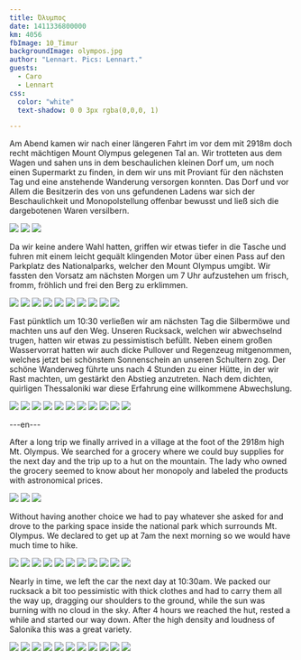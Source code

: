 ```yaml
---
title: Όλυμπος
date: 1411336800000
km: 4056
fbImage: 10_Timur
backgroundImage: olympos.jpg
author: "Lennart. Pics: Lennart."
guests:
  - Caro
  - Lennart
css:
  color: "white"
  text-shadow: 0 0 3px rgba(0,0,0, 1)

---
```


Am Abend kamen wir nach einer längeren Fahrt im vor dem mit 2918m doch recht mächtigen Mount Olympus gelegenen Tal an. Wir trotteten aus dem Wagen und sahen uns in dem beschaulichen kleinen Dorf um, um noch einen Supermarkt zu finden, in dem wir uns mit Proviant für den nächsten Tag und eine anstehende Wanderung versorgen konnten. Das Dorf und vor Allem die Besitzerin des von uns gefundenen Ladens war sich der Beschaulichkeit und Monopolstellung offenbar bewusst und ließ sich die dargebotenen Waren versilbern.

![](11_Ziegen)
![](12_Panorama)
![](13_Platz)

Da wir keine andere Wahl hatten, griffen wir etwas tiefer in die Tasche und fuhren mit einem leicht gequält klingenden Motor über einen Pass auf den Parkplatz des Nationalparks, welcher den Mount Olympus umgibt. Wir fassten den Vorsatz am nächsten Morgen um 7 Uhr aufzustehen um frisch, fromm, fröhlich und frei den Berg zu erklimmen.

![](14_Timur_Wanderung)
![](15_Caro_Wanderung)
![](16_Pause_Wanderung)
![](17_Vogel)
![](18_Maultier)
![](19_Blume)
![](20_Timur_Wanderung)
![](21_Kolja_Caro)
![](22_Picknick)
![](23_Panorama)

Fast pünktlich um 10:30 verließen wir am nächsten Tag die Silbermöwe und machten uns auf den Weg. Unseren Rucksack, welchen wir abwechselnd trugen, hatten wir etwas zu pessimistisch befüllt. Neben einem großen Wasservorrat hatten wir auch dicke Pullover und Regenzeug mitgenommen, welches jetzt bei schönstem Sonnenschein an unseren Schultern zog. Der schöne Wanderweg führte uns nach 4 Stunden zu einer Hütte, in der wir Rast machten, um gestärkt den Abstieg anzutreten. Nach dem dichten, quirligen Thessaloniki war diese Erfahrung eine willkommene Abwechslung.

![](24_Blatt_b)
![](25_Katze)
![](25_Pilz)
![](27_Moos)
![](28_Blaetter)
![](29_Klee)
![](30_Quelle)
![](IMG_2553)
![](IMG_2576)
![](IMG_2616)
![](IMG_7771)

---en---

After a long trip we finally arrived in a village at the foot of the 2918m high Mt. Olympus. We searched for a grocery where we could buy supplies for the next day and the trip up to a hut on the mountain. The lady who owned the grocery seemed to know about her monopoly and labeled the products with astronomical prices.

![](10_Timur)
![](11_Ziegen)
![](12_Panorama)

Without having another choice we had to pay whatever she asked for and drove to the parking space inside the national park which surrounds Mt. Olympus. We declared to get up at 7am the next morning so we would have much time to hike.

![](13_Platz)
![](14_Timur_Wanderung)
![](15_Caro_Wanderung)
![](16_Pause_Wanderung)
![](17_Vogel)
![](18_Maultier)
![](19_Blume)
![](20_Timur_Wanderung)
![](21_Kolja_Caro)
![](22_Picknick)
![](23_Panorama)

Nearly in time, we left the car the next day at 10:30am. We packed our rucksack a bit too pessimistic with thick clothes and had to carry them all the way up, dragging our shoulders to the ground, while the sun was burning with no cloud in the sky. After 4 hours we reached the hut, rested a while and started our way down. After the high density and loudness of Salonika this was a great variety.

![](24_Blatt_b)
![](25_Katze)
![](25_Pilz)
![](27_Moos)
![](28_Blaetter)
![](29_Klee)
![](30_Quelle)
![](IMG_2553)
![](IMG_2576)
![](IMG_2616)
![](IMG_7771)
